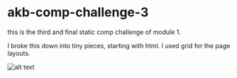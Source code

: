# akb-comp-challenge-3

this is the third and final static comp challenge of module 1.

I broke this down into tiny pieces, starting with html. I used grid for the page layouts.

![alt text](http://frontend.turing.io/assets/images/static-comp-challenge-3.jpg "Third comp")
